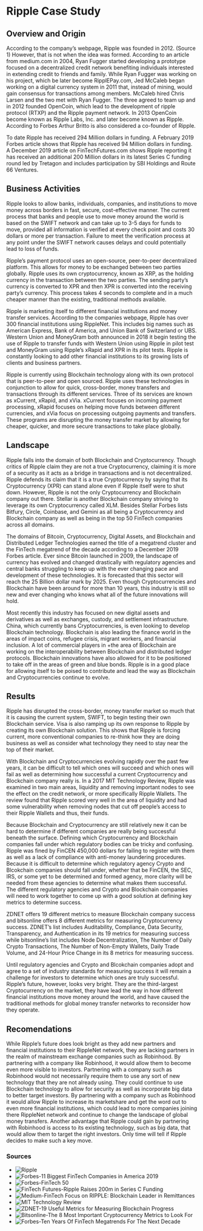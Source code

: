 # Ripple Case Study


## Overview and Origin 

According to the company’s webpage, Ripple was founded in 2012. (Source 1) However, that is not when the idea was formed. According to an article from medium.com in 2004, Ryan Fugger started developing a prototype focused on a decentralized credit network benefiting individuals interested in extending credit to friends and family. While Ryan Fugger was working on his project, which be later become RipplEPay.com, Jed McCaleb began working on a digital currency system in 2011 that, instead of mining, would gain consensus for transactions among members. McCaleb hired Chris Larsen and the two met with Ryan Fugger. The three agreed to team up and in 2012 founded OpenCoin, which lead to the development of ripple protocol (RTXP) and the Ripple payment network. In 2013 OpenCoin become known as Ripple Labs, Inc. and later become known as Ripple. According to Forbes Arthur Britto is also considered a co-founder of Ripple.

To date Ripple has received 294 Million dollars in funding. A February 2019 Forbes article shows that Ripple has received 94 Million dollars in funding. A December 2019 article on FinTechFutures.com shows Ripple reporting it has received an additional 200 Million dollars in its latest Series C funding round led by Tretagon and includes participation by SBI Holdings and Route 66 Ventures.

## Business Activities

Ripple looks to allow banks, individuals, companies, and institutions to move money across borders in fast, secure, cost-effective manner. The current process that banks and people use to move money around the world is based on the SWIFT network and can take up to 3-5 days for funds to move, provided all information is verified at every check point and costs 30 dollars or more per transaction. Failure to meet the verification process at any point under the SWIFT network causes delays and could potentially lead to loss of funds.

Ripple’s payment protocol uses an open-source, peer-to-peer decentralized platform. This allows for money to be exchanged between two parties globally. Ripple uses its own cryptocurrency, known as XRP, as the holding currency in the transaction between the two parties. The sending party’s currency is converted to XPR and then XPR is converted into the receiving party’s currency. This process takes 4 seconds to complete and in a much cheaper manner than the existing, traditional methods available.

Ripple is marketing itself to different financial institutions and money transfer services. According to the companies webpage, Ripple has over 300 financial institutions using RippleNet. This includes big names such as American Express, Bank of America, and Union Bank of Switzerland or UBS. Western Union and MoneyGram both announced in 2018 it begin testing the use of Ripple to transfer funds with Western Union using Ripple in pilot test and MoneyGram using Ripple’s xRapid and XPR in its pilot tests. Ripple is constantly looking to add other financial institutions to its growing lists of clients and business partners.

Ripple is currently using Blockchain technology along with its own protocol that is peer-to-peer and open sourced. Ripple uses these technologies in conjunction to allow for quick, cross-border, money transfers and transactions through its different services. Three of its services are known as xCurrent, xRapid, and xVia. xCurrent focuses on incoming payment processing, xRapid focuses on helping move funds between different currencies, and xVia focus on processing outgoing payments and transfers. These programs are disrupting the money transfer market by allowing for cheaper, quicker, and more secure transactions to take place globally.

## Landscape

Ripple falls into the domain of both Blockchain and Cryptocurrency. Though critics of Ripple claim they are not a true Cryptocurrency, claiming it is more of a security as it acts as a bridge in transactions and is not decentralized. Ripple defends its claim that it is a true Cryptocurrency by saying that its Cryptocurrency (XPR) can stand alone even if Ripple itself were to shut down. However, Ripple is not the only Cryptocurrency and Blockchain company out there. Stellar is another Blockchain company striving to leverage its own Cryptocurrency called XLM. Besides Stellar Forbes lists Bitfury, Circle, Coinbase, and Gemini as all being a Cryptocurrency and Blockchain company as well as being in the top 50 FinTech companies across all domains.

The domains of Bitcoin, Cryptocurrency, Digital Assets, and Blockchain and Distributed Ledger Technologies earned the title of a megatrend cluster and the FinTech megatrend of the decade according to a December 2019 Forbes article. Ever since Bitcoin launched in 2009, the landscape of currency has evolved and changed drastically with regulatory agencies and central banks struggling to keep up with the ever changing pace and development of these technologies. It is forecasted that this sector will reach the 25 Billion dollar mark by 2025. Even though Cryptocurrencies and Blockchain have been around for more than 10 years, this industry is still so new and ever changing who knows what all of the future innovations will hold. 

Most recently this industry has focused on new digital assets and derivatives as well as exchanges, custody, and settlement infrastructure. China, which currently bans Cryptocurrencies, is even looking to develop Blockchain technology. Blockchain is also leading the finance world in the areas of impact coins, refugee crisis, migrant workers, and financial inclusion. A lot of commercial players in +the area of Blockchain are working on the interoperability between Blockchain and distributed ledger protocols. Blockchain innovations have also allowed for it to be positioned to take off in the areas of green and blue bonds. Ripple is in a good place for allowing itself to be poised to contribute and lead the way as Blockchain and Cryptocurrencies continue to evolve.

## Results

Ripple has disrupted the cross-border, money transfer market so much that it is causing the current system, SWIFT, to begin testing their own Blockchain service. Visa is also ramping up its own response to Ripple by creating its own Blockchain solution. This shows that Ripple is forcing current, more conventional companies to re-think how they are doing business as well as consider what technology they need to stay near the top of their market.

With Blockchain and Cryptocurrencies evolving rapidly over the past few years, it can be difficult to tell which ones will succeed and which ones will fail as well as determining how successful a current Cryptocurrency and Blockchain company really is. In a 2017 MIT Technology Review, Ripple was examined in two main areas, liquidity and removing important nodes to see the effect on the credit network, or more specifically Ripple Wallets. The review found that Ripple scored very well in the area of liquidity and had some vulnerability when removing nodes that cut off people’s access to their Ripple Wallets and thus, their funds. 

Because Blockchain and Cryptocurrency are still relatively new it can be hard to determine if different companies are really being successful beneath the surface. Defining which Cryptocurrency and Blockchain companies fall under which regulatory bodies can be tricky and confusing. Ripple was fined by FinCEN 450,000 dollars for failing to register with them as well as a lack of compliance with anti-money laundering procedures. Because it is difficult to determine which regulatory agency Crypto and Blcokchain companies should fall under, whether that be FinCEN, the SEC, IRS, or some yet to be determined and formed agency, more clarity will be needed from these agencies to determine what makes them successful. The different regulatory agencies and Crypto and Blockchain companies will need to work together to come up with a good solution at defining key metrics to determine success. 

ZDNET offers 19 different metrics to measure Blockchain company success and bitsonline offers 8 different metrics for measuring Cryptocurrency success. ZDNET’s list includes Auditability, Compliance, Data Security, Transparency, and Authentication in its 19 metrics for measuring success while bitsonline’s list includes Node Decentralization, The Number of Daily Crypto Transactions, The Number of Non-Empty Wallets, Daily Trade Volume, and 24-Hour Price Change in its 8 metrics for measuring success. 

Until regulatory agencies and Crypto and Blcokchain companies adopt and agree to a set of industry standards for measuring success it will remain a challenge for investors to determine which ones are truly successful. Ripple’s future, however, looks very bright. They are the third-largest Cryptocurrency on the market, they have lead the way in how different financial institutions move money around the world, and have caused the traditional methods for global money transfer networks to reconsider how they operate.

## Recomendations

While Ripple’s future does look bright as they add new partners and financial institutions to their RippleNet network, they are lacking partners in the realm of mainstream exchange companies such as Robinhood. By partnering with a company like Robinhood, it would allow them to become even more visible to investors. Partnering with a company such as Robinhood would not necessarily require them to use any sort of new technology that they are not already using. They could continue to use Blockchain technology to allow for security as well as incorporate big data to better target investors. By partnering with a company such as Robinhood it would allow Ripple to increase its marketshare and get the word out to even more financial institutions, which could lead to more companies joining there RippleNet network and continue to change the landscape of global money transfers. Another advantage that Ripple could gain by partnering with Robinhood is access to its existing technology, such as big data, that would allow them to target the right investors. Only time will tell if Ripple decides to make such a key move.

### Sources

- ![Ripple](https://ripple.com/company/)
- ![Forbes-11 Biggest FinTech Companies in America 2019](https://www.forbes.com/sites/jeffkauflin/2019/02/04/the-10-biggest-fintech-companies-in-america-2019/#18fea17432b9)
- ![Forbes-FinTech 50](https://www.forbes.com/fintech/2019/#667f7ed22b4c)
- ![FinTech Futures-Ripple Raises 200m in Series C Funding](https://www.fintechfutures.com/2019/12/ripple-raises-200m-in-series-c-funding-round/)
- ![Medium-FinTech Focus on RIPPLE: Blockchain Leader in Remittances](https://medium.com/fintechtris/fintech-focus-on-ripple-blockchain-leader-in-remittances-1f05603011d9)
- ![MIT Technology Review](https://www.technologyreview.com/2017/06/16/151164/first-large-scale-analysis-of-the-ripple-cryptocurrency-network/)
- ![ZDNET-19 Useful Metrics for Measuring Blockchain Progress](https://www.zdnet.com/article/19-useful-metrics-for-measuring-blockchain-results/)
- ![Bitsonline-The 8 Most Important Cryptocurrency Metrics to Look For](https://bitsonline.com/8-important-cryptocurrency-metrics/)
- ![Forbes-Ten Years Of FinTech Megatrends For The Next Decade](https://www.forbes.com/sites/lawrencewintermeyer/2019/12/26/ten-years-of-fintech-megatrends-for-the-next-decade/#1d2aa79318aa)
